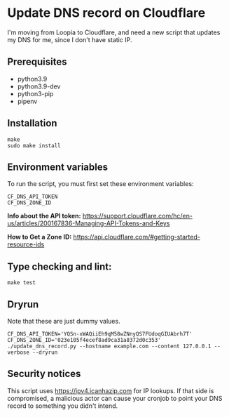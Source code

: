 # Update DNS record on Cloudflare

I'm moving from Loopia to Cloudflare, and need a new script that updates my DNS for me, since I don't have static IP.

## Prerequisites

* python3.9
* python3.9-dev
* python3-pip
* pipenv

## Installation

```shell
make
sudo make install
```

## Environment variables

To run the script, you must first set these environment variables:

```shell
CF_DNS_API_TOKEN
CF_DNS_ZONE_ID
```

**Info about the API token:** https://support.cloudflare.com/hc/en-us/articles/200167836-Managing-API-Tokens-and-Keys

**How to Get a Zone ID:** https://api.cloudflare.com/#getting-started-resource-ids

## Type checking and lint:

```shell
make test
```

## Dryrun

Note that these are just dummy values.

```shell
CF_DNS_API_TOKEN='YQSn-xWAQiiEh9qM58wZNnyQS7FUdoqGIUAbrh7T' CF_DNS_ZONE_ID='023e105f4ecef8ad9ca31a8372d0c353' ./update_dns_record.py --hostname example.com --content 127.0.0.1 --verbose --dryrun
```

## Security notices

This script uses https://ipv4.icanhazip.com for IP lookups.
If that side is compromised, a malicious actor can cause your cronjob to point your DNS record to something you didn't intend.
